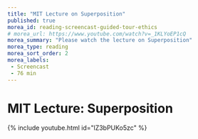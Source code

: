 ```yaml
---
title: "MIT Lecture on Superposition"
published: true
morea_id: reading-screencast-guided-tour-ethics
# morea_url: https://www.youtube.com/watch?v=_1KLYoEP1cQ
morea_summary: "Please watch the lecture on Superposition"
morea_type: reading
morea_sort_order: 2
morea_labels:
 - Screencast
 - 76 min
---
```

# MIT Lecture: Superposition
{% include youtube.html id="lZ3bPUKo5zc" %}
